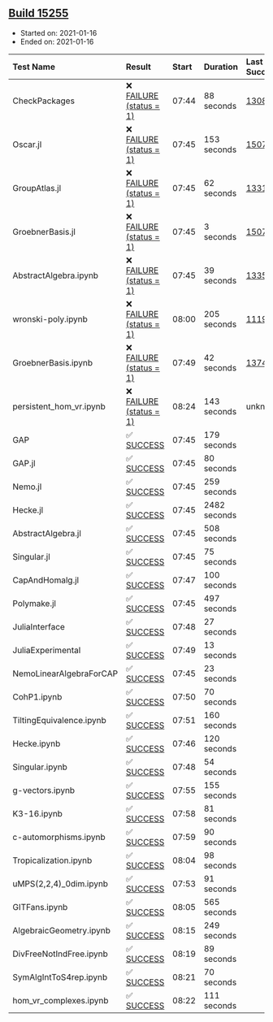 ## [Build 15255](https://oscarci.mathematik.uni-kl.de/job/oscar/15255/)

* Started on: 2021-01-16
* Ended on: 2021-01-16

| Test Name    | Result | Start | Duration | Last Success | First Failure |
|:-------------|:-------|:------|:---------|:-------------|:--------------|
| CheckPackages | ❌ [FAILURE (status = 1)](https://oscarci.mathematik.uni-kl.de/job/oscar/15255/artifact/logs/build-15255/CheckPackages.log) | 07:44 | 88 seconds | [13085](https://oscarci.mathematik.uni-kl.de/job/oscar/13085/) | [13086](https://oscarci.mathematik.uni-kl.de/job/oscar/13086/) |
| Oscar.jl | ❌ [FAILURE (status = 1)](https://oscarci.mathematik.uni-kl.de/job/oscar/15255/artifact/logs/build-15255/Oscar.jl.log) | 07:45 | 153 seconds | [15079](https://oscarci.mathematik.uni-kl.de/job/oscar/15079/) | [15080](https://oscarci.mathematik.uni-kl.de/job/oscar/15080/) |
| GroupAtlas.jl | ❌ [FAILURE (status = 1)](https://oscarci.mathematik.uni-kl.de/job/oscar/15255/artifact/logs/build-15255/GroupAtlas.jl.log) | 07:45 | 62 seconds | [13311](https://oscarci.mathematik.uni-kl.de/job/oscar/13311/) | [13312](https://oscarci.mathematik.uni-kl.de/job/oscar/13312/) |
| GroebnerBasis.jl | ❌ [FAILURE (status = 1)](https://oscarci.mathematik.uni-kl.de/job/oscar/15255/artifact/logs/build-15255/GroebnerBasis.jl.log) | 07:45 | 3 seconds | [15079](https://oscarci.mathematik.uni-kl.de/job/oscar/15079/) | [15080](https://oscarci.mathematik.uni-kl.de/job/oscar/15080/) |
| AbstractAlgebra.ipynb | ❌ [FAILURE (status = 1)](https://oscarci.mathematik.uni-kl.de/job/oscar/15255/artifact/logs/build-15255/AbstractAlgebra.ipynb.log) | 07:45 | 39 seconds | [13355](https://oscarci.mathematik.uni-kl.de/job/oscar/13355/) | [13356](https://oscarci.mathematik.uni-kl.de/job/oscar/13356/) |
| wronski-poly.ipynb | ❌ [FAILURE (status = 1)](https://oscarci.mathematik.uni-kl.de/job/oscar/15255/artifact/logs/build-15255/wronski-poly.ipynb.log) | 08:00 | 205 seconds | [11192](https://oscarci.mathematik.uni-kl.de/job/oscar/11192/) | [11193](https://oscarci.mathematik.uni-kl.de/job/oscar/11193/) |
| GroebnerBasis.ipynb | ❌ [FAILURE (status = 1)](https://oscarci.mathematik.uni-kl.de/job/oscar/15255/artifact/logs/build-15255/GroebnerBasis.ipynb.log) | 07:49 | 42 seconds | [13748](https://oscarci.mathematik.uni-kl.de/job/oscar/13748/) | [13749](https://oscarci.mathematik.uni-kl.de/job/oscar/13749/) |
| persistent_hom_vr.ipynb | ❌ [FAILURE (status = 1)](https://oscarci.mathematik.uni-kl.de/job/oscar/15255/artifact/logs/build-15255/persistent_hom_vr.ipynb.log) | 08:24 | 143 seconds | unknown | unknown |
| GAP | ✅ [SUCCESS](https://oscarci.mathematik.uni-kl.de/job/oscar/15255/artifact/logs/build-15255/GAP.log) | 07:45 | 179 seconds |  |  |
| GAP.jl | ✅ [SUCCESS](https://oscarci.mathematik.uni-kl.de/job/oscar/15255/artifact/logs/build-15255/GAP.jl.log) | 07:45 | 80 seconds |  |  |
| Nemo.jl | ✅ [SUCCESS](https://oscarci.mathematik.uni-kl.de/job/oscar/15255/artifact/logs/build-15255/Nemo.jl.log) | 07:45 | 259 seconds |  |  |
| Hecke.jl | ✅ [SUCCESS](https://oscarci.mathematik.uni-kl.de/job/oscar/15255/artifact/logs/build-15255/Hecke.jl.log) | 07:45 | 2482 seconds |  |  |
| AbstractAlgebra.jl | ✅ [SUCCESS](https://oscarci.mathematik.uni-kl.de/job/oscar/15255/artifact/logs/build-15255/AbstractAlgebra.jl.log) | 07:45 | 508 seconds |  |  |
| Singular.jl | ✅ [SUCCESS](https://oscarci.mathematik.uni-kl.de/job/oscar/15255/artifact/logs/build-15255/Singular.jl.log) | 07:45 | 75 seconds |  |  |
| CapAndHomalg.jl | ✅ [SUCCESS](https://oscarci.mathematik.uni-kl.de/job/oscar/15255/artifact/logs/build-15255/CapAndHomalg.jl.log) | 07:47 | 100 seconds |  |  |
| Polymake.jl | ✅ [SUCCESS](https://oscarci.mathematik.uni-kl.de/job/oscar/15255/artifact/logs/build-15255/Polymake.jl.log) | 07:45 | 497 seconds |  |  |
| JuliaInterface | ✅ [SUCCESS](https://oscarci.mathematik.uni-kl.de/job/oscar/15255/artifact/logs/build-15255/JuliaInterface.log) | 07:48 | 27 seconds |  |  |
| JuliaExperimental | ✅ [SUCCESS](https://oscarci.mathematik.uni-kl.de/job/oscar/15255/artifact/logs/build-15255/JuliaExperimental.log) | 07:49 | 13 seconds |  |  |
| NemoLinearAlgebraForCAP | ✅ [SUCCESS](https://oscarci.mathematik.uni-kl.de/job/oscar/15255/artifact/logs/build-15255/NemoLinearAlgebraForCAP.log) | 07:45 | 23 seconds |  |  |
| CohP1.ipynb | ✅ [SUCCESS](https://oscarci.mathematik.uni-kl.de/job/oscar/15255/artifact/logs/build-15255/CohP1.ipynb.log) | 07:50 | 70 seconds |  |  |
| TiltingEquivalence.ipynb | ✅ [SUCCESS](https://oscarci.mathematik.uni-kl.de/job/oscar/15255/artifact/logs/build-15255/TiltingEquivalence.ipynb.log) | 07:51 | 160 seconds |  |  |
| Hecke.ipynb | ✅ [SUCCESS](https://oscarci.mathematik.uni-kl.de/job/oscar/15255/artifact/logs/build-15255/Hecke.ipynb.log) | 07:46 | 120 seconds |  |  |
| Singular.ipynb | ✅ [SUCCESS](https://oscarci.mathematik.uni-kl.de/job/oscar/15255/artifact/logs/build-15255/Singular.ipynb.log) | 07:48 | 54 seconds |  |  |
| g-vectors.ipynb | ✅ [SUCCESS](https://oscarci.mathematik.uni-kl.de/job/oscar/15255/artifact/logs/build-15255/g-vectors.ipynb.log) | 07:55 | 155 seconds |  |  |
| K3-16.ipynb | ✅ [SUCCESS](https://oscarci.mathematik.uni-kl.de/job/oscar/15255/artifact/logs/build-15255/K3-16.ipynb.log) | 07:58 | 81 seconds |  |  |
| c-automorphisms.ipynb | ✅ [SUCCESS](https://oscarci.mathematik.uni-kl.de/job/oscar/15255/artifact/logs/build-15255/c-automorphisms.ipynb.log) | 07:59 | 90 seconds |  |  |
| Tropicalization.ipynb | ✅ [SUCCESS](https://oscarci.mathematik.uni-kl.de/job/oscar/15255/artifact/logs/build-15255/Tropicalization.ipynb.log) | 08:04 | 98 seconds |  |  |
| uMPS(2,2,4)_0dim.ipynb | ✅ [SUCCESS](https://oscarci.mathematik.uni-kl.de/job/oscar/15255/artifact/logs/build-15255/uMPS-2-2-4-_0dim.ipynb.log) | 07:53 | 91 seconds |  |  |
| GITFans.ipynb | ✅ [SUCCESS](https://oscarci.mathematik.uni-kl.de/job/oscar/15255/artifact/logs/build-15255/GITFans.ipynb.log) | 08:05 | 565 seconds |  |  |
| AlgebraicGeometry.ipynb | ✅ [SUCCESS](https://oscarci.mathematik.uni-kl.de/job/oscar/15255/artifact/logs/build-15255/AlgebraicGeometry.ipynb.log) | 08:15 | 249 seconds |  |  |
| DivFreeNotIndFree.ipynb | ✅ [SUCCESS](https://oscarci.mathematik.uni-kl.de/job/oscar/15255/artifact/logs/build-15255/DivFreeNotIndFree.ipynb.log) | 08:19 | 89 seconds |  |  |
| SymAlgIntToS4rep.ipynb | ✅ [SUCCESS](https://oscarci.mathematik.uni-kl.de/job/oscar/15255/artifact/logs/build-15255/SymAlgIntToS4rep.ipynb.log) | 08:21 | 70 seconds |  |  |
| hom_vr_complexes.ipynb | ✅ [SUCCESS](https://oscarci.mathematik.uni-kl.de/job/oscar/15255/artifact/logs/build-15255/hom_vr_complexes.ipynb.log) | 08:22 | 111 seconds |  |  |

